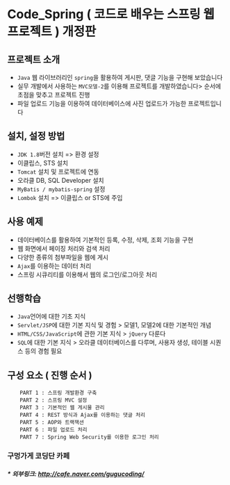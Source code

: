 # Code_Spring ( 코드로 배우는 스프링 웹 프로젝트 ) 개정판

## 프로젝트 소개
* ```Java``` 웹 라이브러리인 ```spring```을 활용하여 게시판, 댓글 기능을 구현해 보았습니다
* 실무 개발에서 사용하는 ```MVC모델-2```를 이용해 프로젝트를 개발하였습니다> 순서에 초점을 맞추고 프로젝트 진행
* 파일 업로드 기능을 이용하여 데이터베이스에 사진 업로드가 가능한 프로젝트입니다

## 설치, 설정 방법
* ```JDK 1.8```버전 설치 => 환경 설정
* 이클립스, STS 설치
* ```Tomcat``` 설치 및 프로젝트에 연동
* 오라클 DB, SQL Developer 설치
* ```MyBatis / mybatis-spring``` 설정
* ```Lombok``` 설치 => 이클립스 or STS에 주입

## 사용 예제
* 데이터베이스를 활용하여 기본적인 등록, 수정, 삭제, 조회 기능을 구현
* 웹 화면에서 페이징 처리와 검색 처리
* 다양한 종류의 첨부파일을 웹에 게시
* ```Ajax```를 이용하는 데이터 처리
* 스프링 시큐리티를 이용해서 웹의 로그인/로그아웃 처리

## 선행학습
* ```Java```언어에 대한 기초 지식
* ```Servlet/JSP```에 대한 기본 지식 및 경험 > 모델1, 모델2에 대한 기본적인 개념
* ```HTML/CSS/JavaScript```에 관한 기본 지식 > ```jQuery``` 다룬다
* ```SQL```에 대한 기본 지식 > 오라클 데이터베이스를 다루며, 사용자 생성, 테이블 시퀀스 등의 경험 필요

## 구성 요소 ( 진행 순서 )
```
    PART 1 : 스프링 개발환경 구축
    PART 2 : 스프링 MVC 설정
    PART 3 : 기본적인 웹 게시물 관리
    PART 4 : REST 방식과 Ajax를 이용하는 댓글 처리
    PART 5 : AOP와 트랙잭션
    PART 6 : 파일 업로드 처리
    PART 7 : Spring Web Security를 이용한 로그인 처리
```

### 구멍가게 코딩단 카페
##### * 외부링크: <http://cafe.naver.com/gugucoding/>
